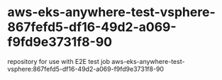 # aws-eks-anywhere-test-vsphere-867fefd5-df16-49d2-a069-f9fd9e3731f8-90
repository for use with E2E test job aws-eks-anywhere-test-vsphere:867fefd5-df16-49d2-a069-f9fd9e3731f8-90
